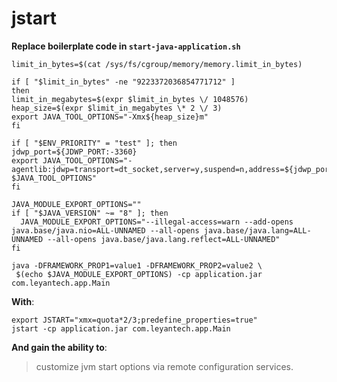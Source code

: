 # jstart
**Replace boilerplate code in `start-java-application.sh`**

```shell
limit_in_bytes=$(cat /sys/fs/cgroup/memory/memory.limit_in_bytes)

if [ "$limit_in_bytes" -ne "9223372036854771712" ]
then
limit_in_megabytes=$(expr $limit_in_bytes \/ 1048576)
heap_size=$(expr $limit_in_megabytes \* 2 \/ 3)
export JAVA_TOOL_OPTIONS="-Xmx${heap_size}m"
fi

if [ "$ENV_PRIORITY" = "test" ]; then
jdwp_port=${JDWP_PORT:-3360}
export JAVA_TOOL_OPTIONS="-agentlib:jdwp=transport=dt_socket,server=y,suspend=n,address=${jdwp_port} $JAVA_TOOL_OPTIONS"
fi

JAVA_MODULE_EXPORT_OPTIONS=""
if [ "$JAVA_VERSION" ~= "8" ]; then
  JAVA_MODULE_EXPORT_OPTIONS="--illegal-access=warn --add-opens java.base/java.nio=ALL-UNNAMED --all-opens java.base/java.lang=ALL-UNNAMED --all-opens java.base/java.lang.reflect=ALL-UNNAMED"
fi

java -DFRAMEWORK_PROP1=value1 -DFRAMEWORK_PROP2=value2 \
 $(echo $JAVA_MODULE_EXPORT_OPTIONS) -cp application.jar com.leyantech.app.Main
```

**With**:

```shell
export JSTART="xmx=quota*2/3;predefine_properties=true"
jstart -cp application.jar com.leyantech.app.Main
```

**And gain the ability to**:

> customize jvm start options via remote configuration services.